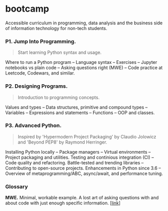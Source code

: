 # bootcamp
Accessible curriculum in programming, data analysis and the business side of information technology for non-tech students.

### P1. Jump Into Programming.

> Start learning Python syntax and usage.

Where to run a Python program – Language syntax – Exercises – Jupyter notebooks vs plain code – Asking questions right (MWE) – Code practice at Leetcode, Codewars, and similar.

### P2. Designing Programs.

> Introduction to programming concepts.

Values and types – Data structures, primitive and compound types – Variables – Expressions and statements – Functions – OOP and classes.

### P3. Advanced Python.

> Inspired by 'Hypermodern Project Packaging' by Claudio Jolowicz and 'Beyond PEP8' by Raymond Herringer.

Installing Python locally – Package managers – Virtual environments – Project packaging and utilities. Testing and continious integration (CI) – Code quality and refactoring. Battle-tested and trending libraries – Contributing to open-source projects. Enhancements in Python since 3.6 – Overview of metaprogramming/ABC, async/await, and performance tuning.

### Glossary

**MWE.** Minimal, workable example. A lost art of asking questions with and about code with just enough specific information. [[link](https://stackoverflow.com/help/minimal-reproducible-example)]
